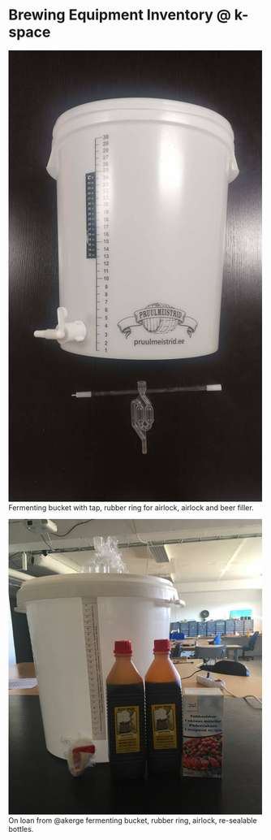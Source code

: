 # Brewing Equipment Inventory @ k-space

![Fermenting bucket (with tap, rubber ring for airlock, airlock), beer filler](img/0003.jpg)
Fermenting bucket with tap, rubber ring for airlock, airlock and beer filler.

![Fermenting bucket with accessories](img/0000.jpg)
On loan from @akerge fermenting bucket, rubber ring, airlock, re-sealable bottles.

